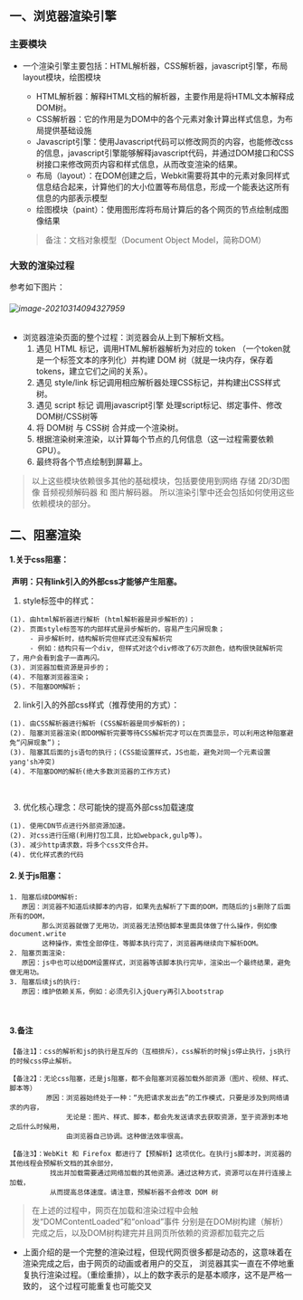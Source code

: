 ## 一、浏览器渲染引擎

### 主要模块

* 一个渲染引擎主要包括：HTML解析器，CSS解析器，javascript引擎，布局layout模块，绘图模块

  * HTML解析器：解释HTML文档的解析器，主要作用是将HTML文本解释成DOM树。
  * CSS解析器：它的作用是为DOM中的各个元素对象计算出样式信息，为布局提供基础设施
  * Javascript引擎：使用Javascript代码可以修改网页的内容，也能修改css的信息，javascript引擎能够解释javascript代码，并通过DOM接口和CSS树接口来修改网页内容和样式信息，从而改变渲染的结果。
  * 布局（layout）：在DOM创建之后，Webkit需要将其中的元素对象同样式信息结合起来，计算他们的大小位置等布局信息，形成一个能表达这所有信息的内部表示模型
  * 绘图模块（paint）：使用图形库将布局计算后的各个网页的节点绘制成图像结果

  >备注：文档对象模型（Document Object Model，简称DOM）

### 大致的渲染过程

参考如下图片：

###### ![image-20210314094327959](C:\Users\abc\AppData\Roaming\Typora\typora-user-images\image-20210314094327959.png)

* 浏览器渲染页面的整个过程：浏览器会从上到下解析文档。
  1. 遇见 HTML 标记，调用HTML解析器解析为对应的 token （一个token就是一个标签文本的序列化）并构建 DOM 树（就是一块内存，保存着tokens，建立它们之间的关系）。
    2. 遇见 style/link 标记调用相应解析器处理CSS标记，并构建出CSS样式树。
    3. 遇见 script 标记 调用javascript引擎 处理script标记、绑定事件、修改DOM树/CSS树等
    4. 将 DOM树 与 CSS树 合并成一个渲染树。
    5. 根据渲染树来渲染，以计算每个节点的几何信息（这一过程需要依赖GPU）。
    6. 最终将各个节点绘制到屏幕上。

>以上这些模块依赖很多其他的基础模块，包括要使用到网络 存储 2D/3D图像 音频视频解码器 和 图片解码器。
>所以渲染引擎中还会包括如何使用这些依赖模块的部分。


## 二、阻塞渲染		

#### 1.关于css阻塞： 

​    **声明：只有link引入的外部css才能够产生阻塞。**

1. style标签中的样式：

```
(1). 由html解析器进行解析 (html解析器是异步解析的)；
(2). 页面style标签写的内部样式是异步解析的，容易产生闪屏现象；
	 - 异步解析时，结构解析完但样式还没有解析完
     - 例如：结构只有一个div, 但样式对这个div修改了6万次颜色，结构很快就解析完了，用户会看到盒子一直再闪。
(3). 浏览器加载资源是异步的；
(4). 不阻塞浏览器渲染；
(5). 不阻塞DOM解析；
```



2. link引入的外部css样式（推荐使用的方式）：

```
(1). 由CSS解析器进行解析 (CSS解析器是同步解析的)；
(2). 阻塞浏览器渲染(即DOM解析完要等待CSS解析完才可以在页面显示，可以利用这种阻塞避免“闪屏现象”)；    
(3). 阻塞其后面的js语句的执行；(CSS能设置样式，JS也能，避免对同一个元素设置yang'sh冲突)
(4). 不阻塞DOM的解析(绝大多数浏览器的工作方式)
```

​                 

3. 优化核心理念：尽可能快的提高外部css加载速度

```
(1). 使用CDN节点进行外部资源加速。
(2). 对css进行压缩(利用打包工具，比如webpack,gulp等)。
(3). 减少http请求数，将多个css文件合并。
(4). 优化样式表的代码
```



#### 2.关于js阻塞：

```
1. 阻塞后续DOM解析:
   原因：浏览器不知道后续脚本的内容，如果先去解析了下面的DOM，而随后的js删除了后面所有的DOM，
        那么浏览器就做了无用功，浏览器无法预估脚本里面具体做了什么操作，例如像document.write
        这种操作，索性全部停住，等脚本执行完了，浏览器再继续向下解析DOM。	
2. 阻塞页面渲染:
   原因：js中也可以给DOM设置样式，浏览器等该脚本执行完毕，渲染出一个最终结果，避免做无用功。
3. 阻塞后续js的执行:
   原因：维护依赖关系，例如：必须先引入jQuery再引入bootstrap
```


​        

#### 3.备注

    【备注1】：css的解析和js的执行是互斥的（互相排斥），css解析的时候js停止执行，js执行的时候css停止解析。
    
    【备注2】：无论css阻塞，还是js阻塞，都不会阻塞浏览器加载外部资源（图片、视频、样式、脚本等）
             原因：浏览器始终处于一种：“先把请求发出去”的工作模式，只要是涉及到网络请求的内容，
                  无论是：图片、样式、脚本，都会先发送请求去获取资源，至于资源到本地之后什么时候用，
                  由浏览器自己协调。这种做法效率很高。
                    
    【备注3】：WebKit 和 Firefox 都进行了【预解析】这项优化。在执行js脚本时，浏览器的其他线程会预解析文档的其余部分，
              找出并加载需要通过网络加载的其他资源。通过这种方式，资源可以在并行连接上加载，
              从而提高总体速度。请注意，预解析器不会修改 DOM 树


>在上述的过程中，网页在加载和渲染过程中会触发“DOMContentLoaded”和“onload”事件
>分别是在DOM树构建（解析）完成之后，以及DOM树构建完并且网页所依赖的资源都加载完之后

* 上面介绍的是一个完整的渲染过程，但现代网页很多都是动态的，这意味着在渲染完成之后，由于网页的动画或者用户的交互，
  浏览器其实一直在不停地重复执行渲染过程。（重绘重排），以上的数字表示的是基本顺序，这不是严格一致的，
  这个过程可能重复也可能交叉


